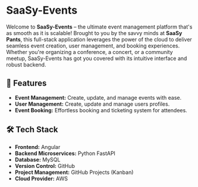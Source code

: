 # SaaSy-Events

Welcome to **SaaSy-Events** – the ultimate event management platform that's as smooth as it is scalable! Brought to you by the savvy minds at **SaaSy Pants**, this full-stack application leverages the power of the cloud to deliver seamless event creation, user management, and booking experiences. Whether you're organizing a conference, a concert, or a community meetup, SaaSy-Events has got you covered with its intuitive interface and robust backend.

## 🌟 **Features**
- **Event Management:** Create, update, and manage events with ease.
- **User Management:** Create, update and manage users profiles.
- **Event Booking:** Effortless booking and ticketing system for attendees.

## 🛠️ **Tech Stack**
- **Frontend:** Angular
- **Backend Microservices:** Python FastAPI
- **Database:** MySQL
- **Version Control:** GitHub
- **Project Management:** GitHub Projects (Kanban)
- **Cloud Provider:** AWS
